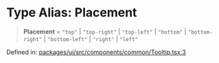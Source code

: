 # Type Alias: Placement

> **Placement** = `"top"` \| `"top-right"` \| `"top-left"` \| `"bottom"` \| `"bottom-right"` \| `"bottom-left"` \| `"right"` \| `"left"`

Defined in: [packages/ui/src/components/common/Tooltip.tsx:3](https://github.com/laruss/react-text-game/blob/5d1b7f722e0508dc7727e83f20112624d7c139f7/packages/ui/src/components/common/Tooltip.tsx#L3)
